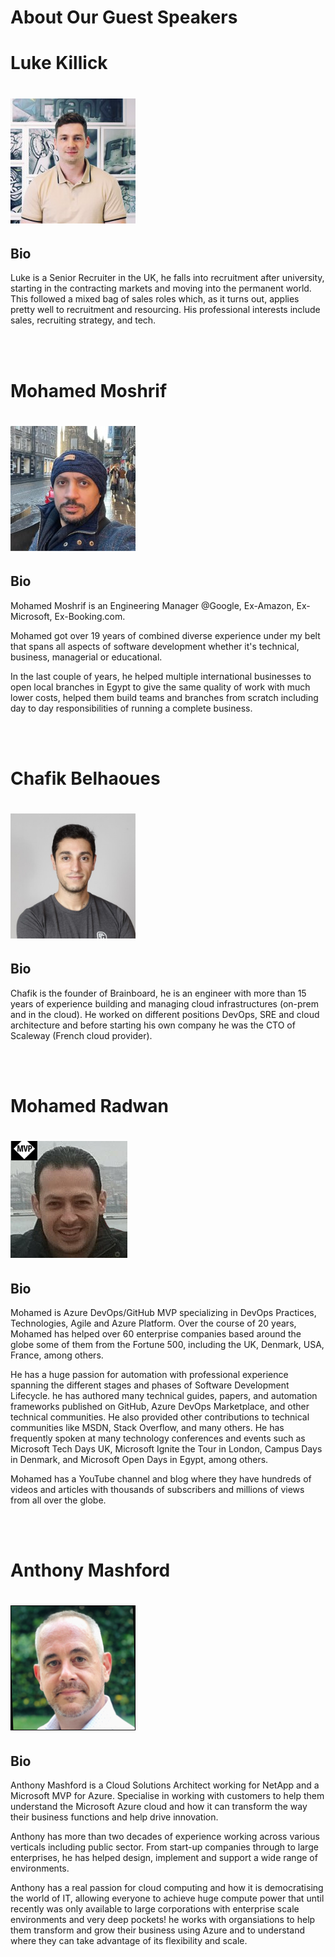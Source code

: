 # About Our Guest Speakers
# Luke Killick
![Luke Killick](../../images/speakers/luke-killick.png) 
============

Bio
---

Luke is a Senior Recruiter in the UK, he falls into recruitment after university, starting in the contracting markets and moving into the permanent world. This followed a mixed bag of sales roles which, as it turns out, applies pretty well to recruitment and resourcing. His professional interests include sales, recruiting strategy, and tech.

<br></br>
# Mohamed Moshrif

![Mohamed Moshrif](../../images/speakers/mohamed-moshrif.png)
=============

Bio
---

Mohamed Moshrif is an Engineering Manager @Google, Ex-Amazon, Ex-Microsoft, Ex-Booking.com. 

Mohamed got over 19 years of combined diverse experience under my belt that spans all aspects of software development whether it's technical, business, managerial or educational.

In the last couple of years, he helped multiple international businesses to open local branches in Egypt to give the same quality of work with much lower costs, helped them build teams and branches from scratch including day to day responsibilities of running a complete business.


<br></br>
# Chafik Belhaoues
![Chafik Belhaoues](../../images/speakers/chafik-belhaoues.png)
=============

Bio
---

Chafik is the founder of Brainboard, he is an engineer with more than 15 years of experience building and managing cloud infrastructures (on-prem and in the cloud). He worked on different positions DevOps, SRE and cloud architecture and before starting his own company he was the CTO of Scaleway (French cloud provider).

<br></br>
# Mohamed Radwan
![Mohamed Radwan](../../images/speakers/mohamed-radwan.png)
=============

Bio
---

Mohamed is Azure DevOps/GitHub MVP specializing in DevOps Practices, Technologies, Agile and Azure Platform. Over the course of 20 years, Mohamed has helped over 60 enterprise companies based around the globe some of them from the Fortune 500, including the UK, Denmark, USA, France, among others. 

He has a huge passion for automation with professional experience spanning the different stages and phases of Software Development Lifecycle. he has authored many technical guides, papers, and automation frameworks published on GitHub, Azure DevOps Marketplace, and other technical communities. He also provided other contributions to technical communities like MSDN, Stack Overflow, and many others. He has frequently spoken at many technology conferences and events such as Microsoft Tech Days UK, Microsoft Ignite the Tour in London, Campus Days in Denmark, and Microsoft Open Days in Egypt, among others.

Mohamed has a YouTube channel and blog where they have hundreds of videos and articles with thousands of subscribers and millions of views from all over the globe.

<br></br>
# Anthony Mashford
![Anthony Mashford](../../images/speakers/anthony-mashford.png)
=============

Bio
---

Anthony Mashford is a Cloud Solutions Architect working for NetApp and a Microsoft MVP for Azure. Specialise in working with customers to help them understand the Microsoft Azure cloud and how it can transform the way their business functions and help drive innovation.

Anthony has more than two decades of experience working across various verticals including public sector. From start-up companies through to large enterprises, he has helped design, implement and support a wide range of environments.

Anthony has a real passion for cloud computing and how it is democratising the world of IT, allowing everyone to achieve huge compute power that until recently was only available to large corporations with enterprise scale environments and very deep pockets! he works with organsiations to help them transform and grow their business using Azure and to understand where they can take advantage of its flexibility and scale.

<br></br>